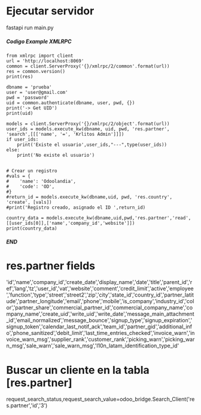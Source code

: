 # Ejecutar servidor
fastapi run main.py

##### Codigo Example XMLRPC #####
    from xmlrpc import client
    url = 'http://localhost:8069'
    common = client.ServerProxy('{}/xmlrpc/2/common'.format(url))
    res = common.version()
    print(res)

    dbname = 'prueba'
    user = 'user@gmail.com'
    pwd = 'password'
    uid = common.authenticate(dbname, user, pwd, {})
    print('-> Get UID')
    print(uid)

    models = client.ServerProxy('{}/xmlrpc/2/object'.format(url))
    user_ids = models.execute_kw(dbname, uid, pwd, 'res.partner', 'search',[[['name', '=', 'Krlitos Admin']]])
    if user_ids:
        print('Existe el usuario',user_ids,"---",type(user_ids))
    else:
        print('No existe el usuario')


    # Crear un registro
    #vals = {
    #    'name': 'Odoolandia',
    #    'code': 'OD',
    #}
    #return_id = models.execute_kw(dbname,uid, pwd, 'res.country', 'create', [vals])
    #print('Registro creado, asignado el ID ',return_id) 

    country_data = models.execute_kw(dbname,uid,pwd,'res.partner','read',[[user_ids[0]],['name','company_id','website']])
    print(country_data)
##### END #####



# res.partner fields
'id','name','company_id','create_date','display_name','date','title','parent_id','ref','lang','tz','user_id','vat','website','comment','credit_limit','active','employee','function','type','street','street2','zip','city','state_id','country_id','partner_latitude','partner_longitude','email','phone','mobile','is_company','industry_id','color','partner_share','commercial_partner_id','commercial_company_name','company_name','create_uid','write_uid','write_date','message_main_attachment_id','email_normalized','message_bounce','signup_type','signup_expiration','signup_token','calendar_last_notif_ack','team_id','partner_gid','additional_info','phone_sanitized','debit_limit','last_time_entries_checked','invoice_warn','invoice_warn_msg','supplier_rank','customer_rank','picking_warn','picking_warn_msg','sale_warn','sale_warn_msg','l10n_latam_identification_type_id'

# Buscar un cliente en la tabla [res.partner]
request_search_status,request_search_value=odoo_bridge.Search_Client('res.partner','id','3')
